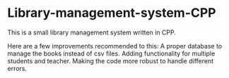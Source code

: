# Library-management-system-CPP
This is a small library management system written in CPP.

Here are a few improvements recommended to this:
A proper database to manage the books instead of csv files.
Adding functionality for multiple students and teacher.
Making the code more robust to handle different errors.
